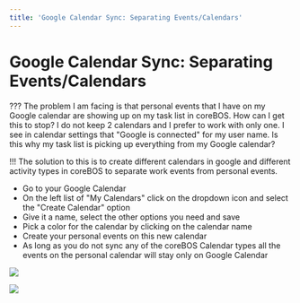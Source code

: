 ```yaml
---
title: 'Google Calendar Sync: Separating Events/Calendars'
---
```


Google Calendar Sync: Separating Events/Calendars
=================================================

??? The problem I am facing is that personal events that I have on my
Google calendar are showing up on my task list in coreBOS. How can I get
this to stop? I do not keep 2 calendars and I prefer to work with only
one. I see in calendar settings that "Google is connected" for my user
name. Is this why my task list is picking up everything from my Google
calendar?

!!! The solution to this is to create different calendars in google and
different activity types in coreBOS to separate work events from
personal events.

-   Go to your Google Calendar
-   On the left list of "My Calendars" click on the dropdown icon and
    select the "Create Calendar" option
-   Give it a name, select the other options you need and save
-   Pick a color for the calendar by clicking on the calendar name
-   Create your personal events on this new calendar
-   As long as you do not sync any of the coreBOS Calendar types all the
    events on the personal calendar will stay only on Google Calendar

<img src="/en/corebos/calendar/googlecalendarcreatecalendareventpersonal.png" class="align-center" />

![](youtube>JzIl-Q3Ja-I)
